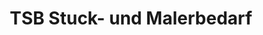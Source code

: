 ---
title: "TSB Stuck- und Malerbedarf"
url: /buechenbach/tsb-stuck-und-malerbedarf/
shop: Farben
---